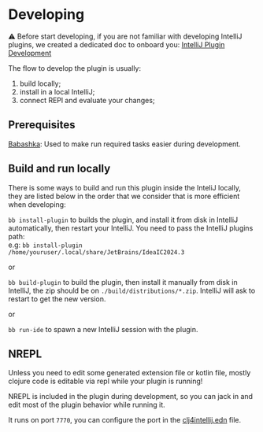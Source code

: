 # Developing  

⚠️ Before start developing, if you are not familiar with developing IntelliJ plugins, we created a dedicated doc to onboard you: [IntelliJ Plugin Development](./intellij-plugin-development.md)


The flow to develop the plugin is usually: 
 1. build locally;
 2. install in a local IntelliJ;
 3. connect REPl and evaluate your changes;

## Prerequisites

[Babashka](https://github.com/babashka/babashka#installation): Used to make run required tasks easier during development.


## Build and run locally

There is some ways to build and run this plugin inside the InteliJ locally, they are listed below in the order that we consider that is more efficient when developing:

`bb install-plugin` to builds the plugin, and install it from disk in IntelliJ automatically, then restart your IntelliJ. You need to pass the IntelliJ plugins path:  
e.g: ```bb install-plugin /home/youruser/.local/share/JetBrains/IdeaIC2024.3```

or

`bb build-plugin` to build the plugin, then install it manually from disk in IntelliJ, the zip should be on `./build/distributions/*.zip`. IntelliJ will ask to restart to get the new version.

or

`bb run-ide` to spawn a new IntelliJ session with the plugin.

## NREPL

Unless you need to edit some generated extension file or kotlin file, mostly clojure code is editable via repl while your plugin is running!

NREPL is included in the plugin during development, so you can jack in and edit most of the plugin behavior while running it.

It runs on port `7770`, you can configure the port in the [clj4intellij.edn](../src/main/dev-resources/META-INF/clj4intellij.edn) file.
